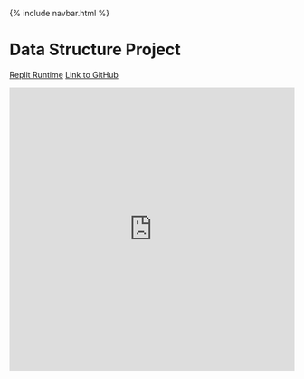 {% include navbar.html %}

# Data Structure Project

[Replit Runtime](https://replit.com/@JacobRozenkrant/Menu#main.py)
[Link to GitHub](https://github.com/cwang999/n22p5-coders)

<iframe frameborder="0" width="100%" height="500px" src="https://replit.com/@JacobRozenkrant/jar04githubio?embed=true"></iframe>
